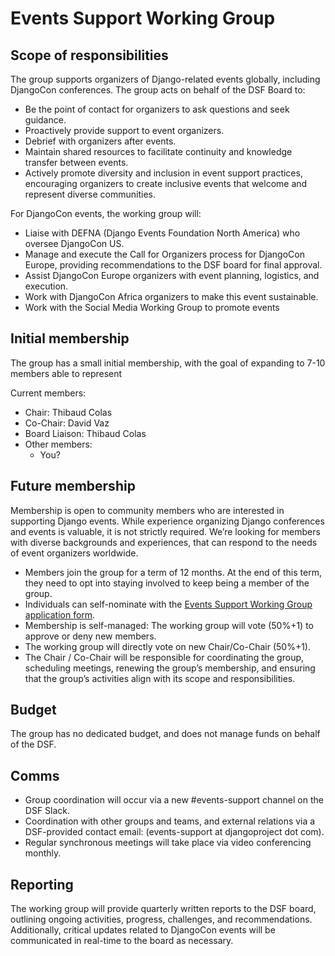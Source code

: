 # Events Support Working Group

## Scope of responsibilities

The group supports organizers of Django-related events globally, including DjangoCon conferences. The group acts on behalf of the DSF Board to:

- Be the point of contact for organizers to ask questions and seek guidance.
- Proactively provide support to event organizers.
- Debrief with organizers after events.
- Maintain shared resources to facilitate continuity and knowledge transfer between events.
- Actively promote diversity and inclusion in event support practices, encouraging organizers to create inclusive events that welcome and represent diverse communities.

For DjangoCon events, the working group will:

- Liaise with DEFNA (Django Events Foundation North America) who oversee DjangoCon US.
- Manage and execute the Call for Organizers process for DjangoCon Europe, providing recommendations to the DSF board for final approval.
- Assist DjangoCon Europe organizers with event planning, logistics, and execution.
- Work with DjangoCon Africa organizers to make this event sustainable.
- Work with the Social Media Working Group to promote events

## Initial membership

The group has a small initial membership, with the goal of expanding to 7-10 members able to represent

Current members:

- Chair: Thibaud Colas
- Co-Chair: David Vaz
- Board Liaison: Thibaud Colas
- Other members:
  - You?

## Future membership

Membership is open to community members who are interested in supporting Django events. While experience organizing Django conferences and events is valuable, it is not strictly required. We’re looking for members with diverse backgrounds and experiences, that can respond to the needs of event organizers worldwide.

- Members join the group for a term of 12 months. At the end of this term, they need to opt into staying involved to keep being a member of the group.
- Individuals can self-nominate with the [Events Support Working Group application form](https://docs.google.com/forms/d/e/1FAIpQLSeq_kbsnvvTW2Tkk1cUsCOk3CJNoBbT7HANM6ZUo8t38PieLQ/viewform?usp=dialog).
- Membership is self-managed: The working group will vote (50%+1) to approve or deny new members.
- The working group will directly vote on new Chair/Co-Chair (50%+1).
- The Chair / Co-Chair will be responsible for coordinating the group, scheduling meetings, renewing the group’s membership, and ensuring that the group’s activities align with its scope and responsibilities.

## Budget

The group has no dedicated budget, and does not manage funds on behalf of the DSF.

## Comms

- Group coordination will occur via a new #events-support channel on the DSF Slack.
- Coordination with other groups and teams, and external relations via a DSF-provided contact email: (events-support at djangoproject dot com).
- Regular synchronous meetings will take place via video conferencing monthly.

## Reporting

The working group will provide quarterly written reports to the DSF board, outlining ongoing activities, progress, challenges, and recommendations. Additionally, critical updates related to DjangoCon events will be communicated in real-time to the board as necessary.
